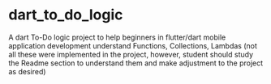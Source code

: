 # dart_to_do_logic
A dart To-Do logic project to help beginners in flutter/dart mobile application development understand Functions, Collections, Lambdas (not all these were implemented in the project, however, student should study the Readme section to understand them and make adjustment to the project as desired)
